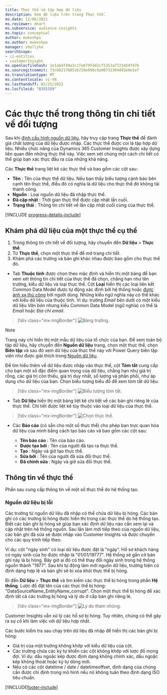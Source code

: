 ```yaml
---
title: Thực thể và tập hợp dữ liệu
description: Xem dữ liệu trên trang Thực thể.
ms.date: 12/06/2021
ms.reviewer: mhart
ms.subservice: audience-insights
ms.topic: conceptual
author: mukeshpo
ms.author: mukeshpo
manager: shellyha
searchScope:
- ci-entities
- customerInsight
ms.openlocfilehash: 1e1abdf49a3c1fe6f9fdd2cf5353a7723454f47b
ms.sourcegitcommit: 73cb021760516729e696c9a90731304d92e0e1ef
ms.translationtype: MT
ms.contentlocale: vi-VN
ms.lasthandoff: 02/25/2022
ms.locfileid: "8355359"
---
```

# <a name="entities-in-audience-insights"></a>Các thực thể trong thông tin chi tiết về đối tượng

Sau khi [định cấu hình nguồn dữ liệu](data-sources.md), hãy truy cập trang **Thực thể** để đánh giá chất lượng của dữ liệu được nhập. Các thực thể được coi là tập hợp dữ liệu. Nhiều chức năng của Dynamics 365 Customer Insights được xây dựng liên quan đến những thực thể này. Việc xem xét chúng một cách chi tiết có thể giúp bạn xác thực đầu ra của những khả năng.

Các **Thực thể** trang liệt kê các thực thể và bao gồm các cột sau:

- **Tên** : Tên của thực thể dữ liệu. Nếu bạn thấy biểu tượng cảnh báo bên cạnh tên thực thể, điều đó có nghĩa là dữ liệu cho thực thể đó không tải thành công.
- **Nguồn** : Loại nguồn dữ liệu đã nhập thực thể.
- **Đã cập nhật** : Thời gian thực thể được cập nhật lần cuối.
- **Trạng thái** : Thông tin chi tiết về lần cập nhật cuối cùng của thực thể.

[!INCLUDE [progress-details-include](../includes/progress-details-pane.md)]

## <a name="explore-a-specific-entitys-data"></a>Khám phá dữ liệu của một thực thể cụ thể

1. Trong thông tin chi tiết về đối tượng, hãy chuyển đến **Dữ liệu** > **Thực thể**.
1. Từ **Thực thể**, chọn một thực thể để mở trang chi tiết.  
1. Khám phá các trường và bản ghi khác nhau được bao gồm cho thực thể đó.

- Tab **Thuộc tính** được chọn theo mặc định và hiển thị một bảng để bạn xem xét thông tin chi tiết của thực thể đã chọn, chẳng hạn như tên trường, kiểu dữ liệu và loại thực thể. Cột **Loại** hiển thị các loại liên kết Common Data Model được tự động xác định bởi hệ thống hoặc [được ánh xạ thủ công](map-entities.md) bởi người dùng. Những kiểu ngữ nghĩa này có thể khác với kiểu dữ liệu của thuộc tính. Ví dụ: trường *Email* bên dưới có một kiểu dữ liệu *Văn bản* nhưng kiểu Common Data Model (ngữ nghĩa) có thể là *Email* hoặc *Địa chỉ email*.

> [!div class="mx-imgBorder"]
> ![Bảng trường.](media/data-manager-entities-fields.PNG "Bảng trường")

> [!NOTE]
> Trang này chỉ hiển thị một mẫu dữ liệu của tổ chức của bạn. Để xem toàn bộ tập dữ liệu, hãy chuyển đến **Nguồn dữ liệu** trang, chọn một thực thể, chọn **Biên tập** và sau đó xem dữ liệu của thực thể này với Power Query biên tập viên như được giải thích trong [Nguồn dữ liệu](data-sources.md).

Để tìm hiểu thêm về dữ liệu được nhập vào thực thể, cột **Tóm tắt** cung cấp cho bạn một số đặc điểm quan trọng của dữ liệu, chẳng hạn như giá trị rỗng, các giá trị còn thiếu, giá trị duy nhất, số lượng và phân phối, như áp dụng cho dữ liệu của bạn. Chọn biểu tượng biểu đồ để xem tóm tắt dữ liệu.

> [!div class="mx-imgBorder"]
> ![Biểu tượng tóm tắt.](media/data-manager-entities-summary.png "Bảng tóm tắt dữ liệu")

- Tab **Dữ liệu** hiển thị một bảng liệt kê chi tiết về các bản ghi riêng lẻ của thực thể. Chi tiết được liệt kê tùy thuộc vào loại dữ liệu của thực thể.

> [!div class="mx-imgBorder"]
> ![Chọn thực thể.](media/data-manager-entities-data.png "Chọn thực thể")

- Các **Báo cáo** (có sẵn cho một số thực thể) cho phép bạn trực quan hóa dữ liệu của mình bằng cách tạo báo cáo và bao gồm các cột sau:

  - **Tên báo cáo** : Tên của báo cáo.
  - **Được tạo bởi** : Tên của người đã tạo ra thực thể.
  - **Tạo** : Ngày và giờ tạo thực thể.
  - **Sửa bởi** : Tên của người đã sửa đổi thực thể.
  - **Đã chỉnh sửa** : Ngày và giờ sửa đổi thực thể. 

## <a name="entity-specific-information"></a>Thông tin về thực thể

Phần sau cung cấp thông tin về một số thực thể do hệ thống tạo.

### <a name="corrupted-data-sources"></a>Nguồn dữ liệu bị lỗi

Các trường từ nguồn dữ liệu đã nhập có thể chứa dữ liệu bị hỏng. Các bản ghi có các trường bị hỏng được hiển thị trong các thực thể do hệ thống tạo. Biết các bản ghi bị hỏng sẽ giúp bạn xác định dữ liệu nào cần xem lại và cập nhật trên hệ thống nguồn. Sau lần làm mới tiếp theo của nguồn dữ liệu, các bản ghi đã sửa sẽ được nhập vào Customer Insights và được chuyển cho các quy trình tiếp theo. 

Ví dụ: cột "ngày sinh" có loại dữ liệu được đặt là "ngày". Hồ sơ khách hàng có ngày sinh của họ được nhập là "01/01/19777". Hệ thống sẽ gắn cờ bản ghi này là bị hỏng. Bây giờ ai đó có thể thay đổi ngày sinh trong hệ thống nguồn thành "1977". Sau khi tự động làm mới nguồn dữ liệu, trường hiện có định dạng hợp lệ và bản ghi sẽ bị xóa khỏi thực thể bị hỏng. 

Đi đến **Dữ liệu** > **Thực thể** và tìm kiếm các thực thể bị hỏng trong phần **Hệ thống**. Lược đồ đặt tên của các thực thể bị hỏng: "DataSourceName_EntityName_corrupt". Chọn một thực thể bị hỏng để xác định tất cả các trường bị hỏng và lý do ở cấp bản ghi riêng lẻ.
> [!div class="mx-imgBorder"]
> ![Lý do tham nhũng.](media/corruption-reason.png "Lý do tham nhũng")

Customer Insights vẫn xử lý các hồ sơ bị hỏng. Tuy nhiên, chúng có thể gây ra sự cố khi làm việc với dữ liệu hợp nhất.

Các bước kiểm tra sau chạy trên dữ liệu đã nhập để hiển thị các bản ghi bị hỏng: 

- Giá trị của một trường không khớp với kiểu dữ liệu của cột.
- Các trường chứa các ký tự khiến các cột không khớp với lược đồ mong đợi. Ví dụ: dấu ngoặc kép được định dạng không chính xác, dấu ngoặc kép không thoát hoặc ký tự dòng mới.
- Nếu có các cột datetime / date / datetimeoffset, định dạng của chúng cần được chỉ định trong mô hình nếu nó không tuân theo định dạng ISO tiêu chuẩn.


[!INCLUDE[footer-include](../includes/footer-banner.md)]
